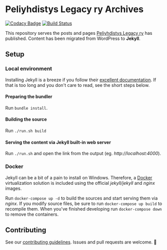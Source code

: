 # Peliyhdistys Legacy ry Archives

[![Codacy Badge](https://api.codacy.com/project/badge/Grade/c027c6320c494d97b27ee693874c3ff3)](https://www.codacy.com/app/nikoheikkila/pelilegacy.github.io?utm_source=github.com&utm_medium=referral&utm_content=pelilegacy/pelilegacy.github.io&utm_campaign=badger)
[![Build Status](https://travis-ci.org/pelilegacy/pelilegacy.github.io.svg?branch=master)](https://travis-ci.org/pelilegacy/pelilegacy.github.io)

This repository serves the posts and pages [Peliyhdistys Legacy ry](https://www.pelilegacy.fi) has published. Content has been migrated from WordPress to **Jekyll**.

## Setup

### Local environment
Installing Jekyll is a breeze if you follow their [excellent documentation](https://jekyllrb.com/docs/installation/). If that is too long and you don't care to read, see the short steps below.

#### Preparing the bundler
Run `bundle install`.

#### Building the source
Run `./run.sh build`

#### Serving the content via Jekyll built-in web server
Run `./run.sh` and open the link from the output (eg. _http://localhost:4000_).

### Docker
Jekyll can be a bit of a pain to install on Windows. Therefore, a [Docker](https://www.docker.com/get-docker) virtualization solution is included using the official _jekyll/jekyll_ and _nginx_ images.

Run `docker-compose up -d` to build the sources and start serving them via _nginx_. If you modify source files, be sure to run `docker-compose up build` to recompile them. When you've finished developing run `docker-compose down` to remove the containers.

## Contributing
See our [contributing guidelines](CONTRIBUTING.md). Issues and pull requests are welcome. :hammer:

